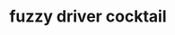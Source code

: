 ---
servings:
notes:
directions:
ingredients: |-
  * 2 oz peach vodka
  * 4 oz oj
  * 1/2 oz peach schnapps
rating:
ease:
category: drink
href:
totalTime:
cookTime:
prepTime:
title: fuzzy driver cocktail
path: /fuzzy-driver-cocktail
---